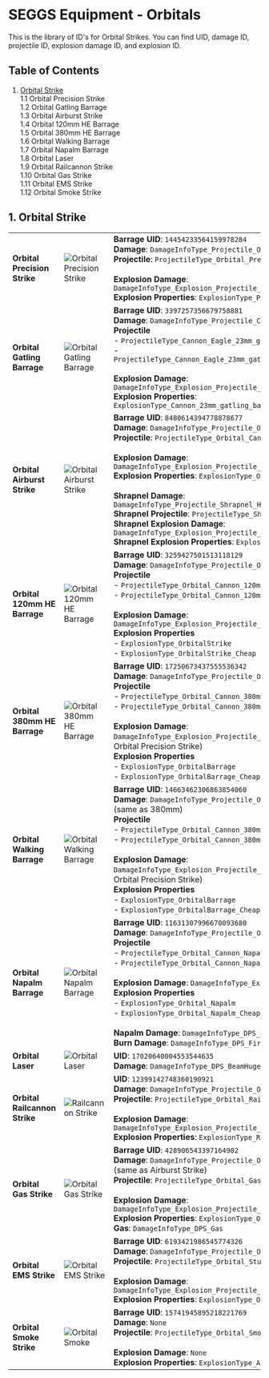 # SEGGS Equipment - Orbitals 
This is the library of ID's for Orbital Strikes. 
You can find UID, damage ID, projectile ID, explosion damage ID, and explosion ID. 

## Table of Contents
1. [Orbital Strike](#1-orbital-strike)  
  1.1 Orbital Precision Strike  
  1.2 Orbital Gatling Barrage  
  1.3 Orbital Airburst Strike  
  1.4 Orbital 120mm HE Barrage  
  1.5 Orbital 380mm HE Barrage  
  1.6 Orbital Walking Barrage  
  1.7 Orbital Napalm Barrage  
  1.8 Orbital Laser  
  1.9 Orbital Railcannon Strike  
  1.10 Orbital Gas Strike  
  1.11 Orbital EMS Strike  
  1.12 Orbital Smoke Strike  


## 1. Orbital Strike

|   |   |   |
-- | -- | :-
| **Orbital Precision Strike** | ![Orbital Precision Strike](https://helldivers.wiki.gg/images/2/2a/Orbital_Precision_Strike_Stratagem_Icon.png?561f51) | **Barrage UID**: `14454233564159978284`<br/>**Damage**: `DamageInfoType_Projectile_Orbital_Cannon_380MM_HE`<br/>**Projectile**: `ProjectileType_Orbital_Precision_Strike`<br/><br/>**Explosion Damage**: `DamageInfoType_Explosion_Projectile_OrbitalBarrage`<br/>**Explosion Properties**: `ExplosionType_PrecisionStrike` |
| **Orbital Gatling Barrage** | ![Orbital Gatling Barrage](https://helldivers.wiki.gg/images/f/f6/Orbital_Gatling_Barrage_Stratagem_Icon.png?17a44b) | **Barrage UID**: `3397257356679758881`<br/>**Damage**: `DamageInfoType_Projectile_Cannon_Eagle_23mm`<br/>**Projectile**<br/>- `ProjectileType_Cannon_Eagle_23mm_gatling_barrage`<br/>- `ProjectileType_Cannon_Eagle_23mm_gatling_barrage_no_explosion`<br/><br/>**Explosion Damage**: `DamageInfoType_Explosion_Projectile_Cannon_Eagle_23mm`<br/>**Explosion Properties**: `ExplosionType_Cannon_23mm_gatling_barrage_silent` |
| **Orbital Airburst Strike** | ![Orbital Airburst Strike](https://helldivers.wiki.gg/images/2/28/Orbital_Airburst_Strike_Stratagem_Icon.png?d48d6a) | **Barrage UID**: `8480614394778878677`<br/>**Damage**: `DamageInfoType_Projectile_Orbital_Cannon_110mm`<br/>**Projectile**: `ProjectileType_Orbital_Cannon_110mm`<br/><br/>**Explosion Damage**: `DamageInfoType_Explosion_Projectile_OrbitalShot`<br/>**Explosion Properties**: `ExplosionType_OrbitalShot`<br/><br/>**Shrapnel Damage**: `DamageInfoType_Projectile_Shrapnel_High_Velocity`<br/>**Shrapnel Projectile**: `ProjectileType_Shrapnel_Heavy`<br/>**Shrapnel Explosion Damage**: `DamageInfoType_Explosion_Projectile_OrbitalShot`<br/>**Shrapnel Explosion Properties**: `ExplosionType_HeavyShrapnel` |
| **Orbital 120mm HE Barrage** | ![Orbital 120mm HE Barrage](https://helldivers.wiki.gg/images/4/40/Orbital_120mm_HE_Barrage_Stratagem_Icon.png?e120a8) | **Barrage UID**: `3259427501513118129`<br/>**Damage**: `DamageInfoType_Projectile_Orbital_Cannon_120mm_HE`<br/>**Projectile**<br/>- `ProjectileType_Orbital_Cannon_120mm_HE`<br/>- `ProjectileType_Orbital_Cannon_120mm_HE_Cheap`<br/><br/>**Explosion Damage**: `DamageInfoType_Explosion_Projectile_OrbitalStrike`<br/>**Explosion Properties**<br/>- `ExplosionType_OrbitalStrike`<br/>- `ExplosionType_OrbitalStrike_Cheap` |
| **Orbital 380mm HE Barrage** | ![Orbital 380mm HE Barrage](https://helldivers.wiki.gg/images/1/12/Orbital_380mm_HE_Barrage_Stratagem_Icon.png?7ed57e) | **Barrage UID**: `17250673437555536342`<br/>**Damage**: `DamageInfoType_Projectile_Orbital_Cannon_380MM_HE`<br/>**Projectile**<br/>- `ProjectileType_Orbital_Cannon_380mm_HE`<br/>- `ProjectileType_Orbital_Cannon_380mm_HE_Cheap`<br/><br/>**Explosion Damage**: `DamageInfoType_Explosion_Projectile_OrbitalBarrage` (same as Orbital Precision Strike)<br/>**Explosion Properties**<br/>- `ExplosionType_OrbitalBarrage`<br/>- `ExplosionType_OrbitalBarrage_Cheap` |
| **Orbital Walking Barrage** | ![Orbital Walking Barrage](https://helldivers.wiki.gg/images/5/53/Orbital_Walking_Barrage_Stratagem_Icon.png?c596dd) | **Barrage UID**: `14663462306863854060`<br/>**Damage**: `DamageInfoType_Projectile_Orbital_Cannon_380MM_HE` (same as 380mm)<br/>**Projectile**<br/>- `ProjectileType_Orbital_Cannon_380mm_HE`<br/>- `ProjectileType_Orbital_Cannon_380mm_HE_Cheap`<br/><br/>**Explosion Damage**: `DamageInfoType_Explosion_Projectile_OrbitalBarrage` (same as Orbital Precision Strike)<br/>**Explosion Properties**<br/>- `ExplosionType_OrbitalBarrage`<br/>- `ExplosionType_OrbitalBarrage_Cheap` |
| **Orbital Napalm Barrage** | ![Orbital Napalm Barrage](https://helldivers.wiki.gg/images/9/97/Orbital_Napalm_Barrage_Stratagem_Icon.png?e6fc05) | **Barrage UID**: `11631307996670093680`<br/>**Damage**: `DamageInfoType_Projectile_Orbital_Napalm`<br/>**Projectile**<br/>- `ProjectileType_Orbital_Cannon_Napalm`<br/>- `ProjectileType_Orbital_Cannon_Napalm_Cheap`<br/><br/>**Explosion Damage**: `DamageInfoType_Explosion_Orbital_Napalm`<br/>**Explosion Properties**<br/>- `ExplosionType_Orbital_Napalm`<br/>- `ExplosionType_Orbital_Napalm_Cheap`<br/><br/>**Napalm Damage**: `DamageInfoType_DPS_BurningHeavy`<br/>**Burn Damage**: `DamageInfoType_DPS_Fire` |
| **Orbital Laser** | ![Orbital Laser](https://helldivers.wiki.gg/images/d/d8/Orbital_Laser_Stratagem_Icon.png?4dbbd2) | **UID**: `17020640004553544635`<br/>**Damage**: `DamageInfoType_DPS_BeamHuge` |
| **Orbital Railcannon Strike** | ![Railcannon Strike](https://helldivers.wiki.gg/images/6/6f/Orbital_Railcannon_Strike_Stratagem_Icon.png?e99667) | **UID**: `12399142748360190921`<br/>**Damage**: `DamageInfoType_Projectile_Orbital_Railcannon`<br/>**Projectile**: `ProjectileType_Orbital_Railcannon`<br/><br/>**Explosion Damage**: `DamageInfoType_Explosion_Projectile_Railcannon`<br/>**Explosion Properties**: `ExplosionType_Railcannon_Impact` |
| **Orbital Gas Strike** | ![Orbital Gas Strike](https://helldivers.wiki.gg/images/c/cd/Orbital_Gas_Strike_Stratagem_Icon.png?5d9ba4) | **Barrage UID**: `428906543397164902`<br/>**Damage**: `DamageInfoType_Projectile_Orbital_Cannon_110mm` (same as Airburst Strike)<br/>**Projectile**: `ProjectileType_Orbital_Gas`<br/><br/>**Explosion Damage**: `DamageInfoType_Explosion_Projectile_OrbitalGas`<br/>**Explosion Properties**: `ExplosionType_OrbitalGas`<br/>**Gas**: `DamageInfoType_DPS_Gas` |
| **Orbital EMS Strike** | ![Orbital EMS Strike](https://helldivers.wiki.gg/images/1/16/Orbital_EMS_Strike_Stratagem_Icon.png?77534f) | **Barrage UID**: `6193421986545774326`<br/>**Damage**: `DamageInfoType_Projectile_Orbital_Cannon_110mm`<br/>**Projectile**: `ProjectileType_Orbital_Stunround`<br/><br/>**Explosion Damage**: `DamageInfoType_Explosion_Projectile_OrbitalStun`<br/>**Explosion Properties**: `ExplosionType_OrbitalStun` |
| **Orbital Smoke Strike** | ![Orbital Smoke](https://helldivers.wiki.gg/images/b/bc/Orbital_Smoke_Strike_Stratagem_Icon.png?a063f8) | **Barrage UID**: `15741945895218221769`<br/>**Damage**: `None`<br/>**Projectile**: `ProjectileType_Orbital_Smoke`<br/><br/>**Explosion Damage**: `None`<br/>**Explosion Properties**: `ExplosionType_AirStrikeSmoke` |

